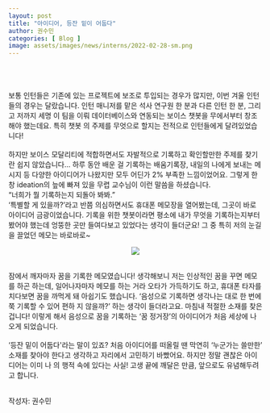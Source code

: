 ```yaml
---
layout: post
title: "아이디어, 등잔 밑이 어둡다"
author: 권수민
categories: [ Blog ]
image: assets/images/news/interns/2022-02-28-sm.png
---
```


<br><br><br>
보통 인턴들은 기존에 있는 프로젝트에 보조로 투입되는 경우가 많지만, 이번 겨울 인턴들의 경우는 달랐습니다. 인턴 매니저를 맡은 석사 연구원 한 분과 다른 인턴 한 분, 그리고 저까지 세명 이 팀을 이뤄 데이터베이스와 연동되는 보이스 챗봇을 무에서부터 창조해야 했는데요. 특히 챗봇 의 주제를 무엇으로 할지는 전적으로 인턴들에게 달려있었습니다!
<br><br>
하지만 보이스 모달리티에 적합하면서도 자발적으로 기록하고 확인할만한 주제를 찾기란 쉽지 않았습니다... 하루 동안 배운 걸 기록하는 배움기록장, 내일의 나에게 보내는 메시지 등 다양한 아이디어가 나왔지만 모두 어딘가 2% 부족한 느낌이었어요. 그렇게 한창 ideation의 늪에 빠져 있을 무렵 교수님이 이런 말씀을 하셨습니다.
<br>
“너희가 뭘 기록하는지 되돌아 봐봐.”
<br>
‘특별할 게 있을까?’라고 반쯤 의심하면서도 휴대폰 메모장을 열어봤는데, 그곳이 바로 아이디어 금광이었습니다. 기록을 위한 챗봇이라면 평소에 내가 무엇을 기록하는지부터 봤어야 했는데 엉뚱한 곳만 들여다보고 있었다는 생각이 들더군요! 그 중 특히 저의 눈길을 끌었던 메모는 바로바로~
<br>
<figure style = "margin-left: auto; margin-right: auto;  width: 70%;  text-align: center">
    <img src="{{site.baseurl}}/assets/images/news/interns/2022-02-28-sm.png">
</figure>
<br>
잠에서 깨자마자 꿈을 기록한 메모였습니다! 생각해보니 저는 인상적인 꿈을 꾸면 메모를 하곤 하는데, 일어나자마자 메모를 하는 거라 오타가 가득하기도 하고, 휴대폰 타자를 치다보면 꿈을 까먹게 돼 아쉽기도 했습니다. ‘음성으로 기록하면 생각나는 대로 한 번에 쭉 기록할 수 있어 편하 지 않을까?’ 하는 생각이 들더라고요. 마침내 적절한 소재를 찾은 겁니다! 이렇게 해서 음성으로 꿈을 기록하는 ‘꿈 정거장’의 아이디어가 처음 세상에 나오게 되었습니다.
<br><br>
‘등잔 밑이 어둡다'라는 말이 있죠? 처음 아이디어를 떠올릴 땐 막연히 ‘누군가는 쓸만한’ 소재를 찾아야 한다고 생각하고 자리에서 고민하기 바빴어요. 하지만 정말 괜찮은 아이디어는 이미 나 의 행적 속에 있다는 사실! 고생 끝에 깨달은 만큼, 앞으로도 유념해두려고 합니다.
<br><br>

작성자: 권수민 <br>